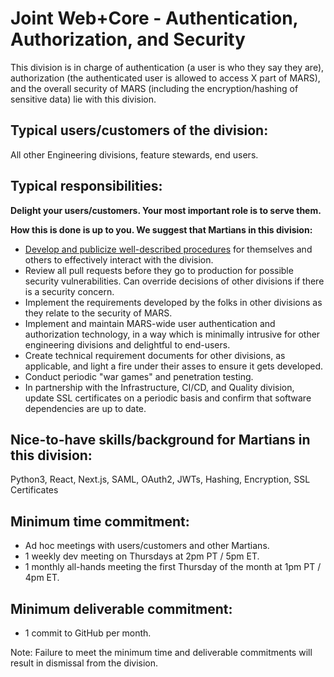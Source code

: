 # Joint Web+Core - Authentication, Authorization, and Security
This division is in charge of authentication (a user is who they say they are), authorization (the authenticated user is allowed to access X part of MARS), and the overall security of MARS (including the encryption/hashing of sensitive data) lie with this division.

## Typical users/customers of the division:
All other Engineering divisions, feature stewards, end users.

## Typical responsibilities:

**Delight your users/customers. Your most important role is to serve them.**

**How this is done is up to you. We suggest that Martians in this division:**
- [Develop and publicize well-described procedures](./procedures.md) for themselves and others to effectively interact with the division.
- Review all pull requests before they go to production for possible security vulnerabilities. Can override decisions of other divisions if there is a security concern.
- Implement the requirements developed by the folks in other divisions as they relate to the security of MARS.
- Implement and maintain MARS-wide user authentication and authorization technology, in a way which is minimally intrusive for other engineering divisions and delightful to end-users.
- Create technical requirement documents for other divisions, as applicable, and light a fire under their asses to ensure it gets developed.
- Conduct periodic "war games" and penetration testing.
- In partnership with the Infrastructure, CI/CD, and Quality division, update SSL certificates on a periodic basis and confirm that software dependencies are up to date.

## Nice-to-have skills/background for Martians in this division:
Python3, React, Next.js, SAML, OAuth2, JWTs, Hashing, Encryption, SSL Certificates

## Minimum time commitment:
- Ad hoc meetings with users/customers and other Martians.
- 1 weekly dev meeting on Thursdays at 2pm PT / 5pm ET.
- 1 monthly all-hands meeting the first Thursday of the month at 1pm PT / 4pm ET.

## Minimum deliverable commitment:
- 1 commit to GitHub per month.

Note: Failure to meet the minimum time and deliverable commitments will result in dismissal from the division.
